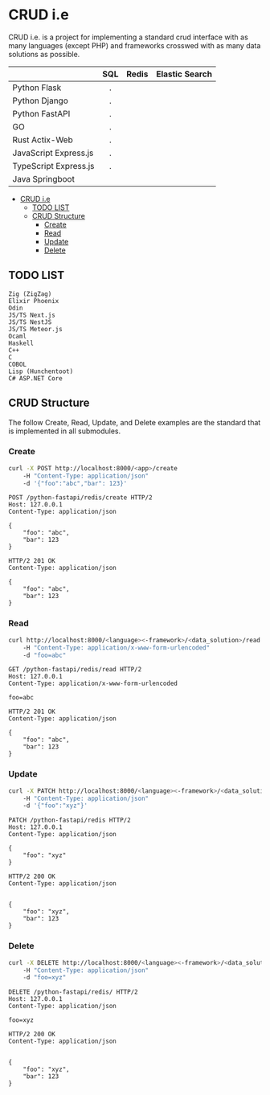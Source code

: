 # CRUD i.e

CRUD i.e. is a project for implementing a standard crud interface with as many languages (except PHP) and frameworks crosswed with as many data solutions as possible.

|                         | SQL | Redis | Elastic Search |
|-------------------------|:---:|:-----:|---------------:|
| Python Flask            |  .  |       |                |
| Python Django           |  .  |       |                |
| Python FastAPI          |  .  |       |                |
| GO                      |  .  |       |                |
| Rust Actix-Web          |  .  |       |                |
| JavaScript Express.js   |  .  |       |                |
| TypeScript Express.js   |  .  |       |                |
| Java Springboot         |     |       |                |

<!--toc:start-->
- [CRUD i.e](#crud-ie)
  - [TODO LIST](#todo-list)
  - [CRUD Structure](#crud-structure)
    - [Create](#create)
    - [Read](#read)
    - [Update](#update)
    - [Delete](#delete)
<!--toc:end-->
## TODO LIST

```text
Zig (ZigZag)
Elixir Phoenix
Odin
JS/TS Next.js
JS/TS NestJS
JS/TS Meteor.js
Ocaml
Haskell
C++
C
COBOL
Lisp (Hunchentoot)
C# ASP.NET Core
```

## CRUD Structure

The follow Create, Read, Update, and Delete examples are the standard that is implemented in all submodules.

### Create

```bash
curl -X POST http://localhost:8000/<app>/create
    -H "Content-Type: application/json"
    -d '{"foo":"abc","bar": 123}'
```

```text
POST /python-fastapi/redis/create HTTP/2
Host: 127.0.0.1
Content-Type: application/json

{
    "foo": "abc",
    "bar": 123
}

```

```text
HTTP/2 201 OK
Content-Type: application/json

{
    "foo": "abc",
    "bar": 123
}
```

### Read

```bash
curl http://localhost:8000/<language><-framework>/<data_solution>/read
    -H "Content-Type: application/x-www-form-urlencoded" 
    -d "foo=abc"
```

```text
GET /python-fastapi/redis/read HTTP/2
Host: 127.0.0.1
Content-Type: application/x-www-form-urlencoded

foo=abc
```

```text
HTTP/2 201 OK
Content-Type: application/json

{
    "foo": "abc",
    "bar": 123
}
```

### Update

```bash
curl -X PATCH http://localhost:8000/<language><-framework>/<data_solution>/update
    -H "Content-Type: application/json"
    -d '{"foo":"xyz"}'
```

```text
PATCH /python-fastapi/redis HTTP/2
Host: 127.0.0.1
Content-Type: application/json

{
    "foo": "xyz"
}
```

```text
HTTP/2 200 OK
Content-Type: application/json


{
    "foo": "xyz",
    "bar": 123
}
```

### Delete

```bash
curl -X DELETE http://localhost:8000/<language><-framework>/<data_solution>/
    -H "Content-Type: application/json"
    -d "foo=xyz"
```

```text
DELETE /python-fastapi/redis/ HTTP/2
Host: 127.0.0.1
Content-Type: application/json

foo=xyz
```

```text
HTTP/2 200 OK
Content-Type: application/json


{
    "foo": "xyz",
    "bar": 123
}
```
